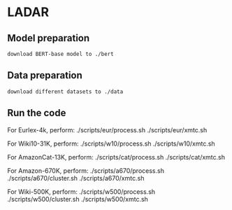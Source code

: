 # LADAR

## Model preparation
    download BERT-base model to ./bert

## Data preparation
    download different datasets to ./data

## Run the code
For Eurlex-4k, perform:
    ./scripts/eur/process.sh
    ./scripts/eur/xmtc.sh
 
For Wiki10-31K, perform:
    ./scripts/w10/process.sh
    ./scripts/w10/xmtc.sh
    
For AmazonCat-13K, perform:
    ./scripts/cat/process.sh
    ./scripts/cat/xmtc.sh
    
For Amazon-670K, perform:
    ./scripts/a670/process.sh
    ./scripts/a670/cluster.sh
    ./scripts/a670/xmtc.sh
    
For Wiki-500K, perform:
    ./scripts/w500/process.sh
    ./scripts/w500/cluster.sh
    ./scripts/w500/xmtc.sh
